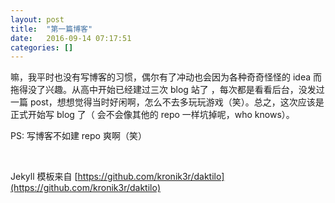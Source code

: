 ```yaml
---
layout: post
title:  "第一篇博客"
date:   2016-09-14 07:17:51
categories: []
---
```

嘛，我平时也没有写博客的习惯，偶尔有了冲动也会因为各种奇奇怪怪的 idea 而拖得没了兴趣。从高中开始已经建过三次 blog 站了
，每次都是看看后台，没发过一篇 post，想想觉得当时好闲啊，怎么不去多玩玩游戏（笑）。总之，这次应该是正式开始写 blog 了（
会不会像其他的 repo 一样坑掉呢，who knows）。

PS: 写博客不如建 repo 爽啊（笑）

<br>

Jekyll 模板来自 [https://github.com/kronik3r/daktilo](https://github.com/kronik3r/daktilo)
